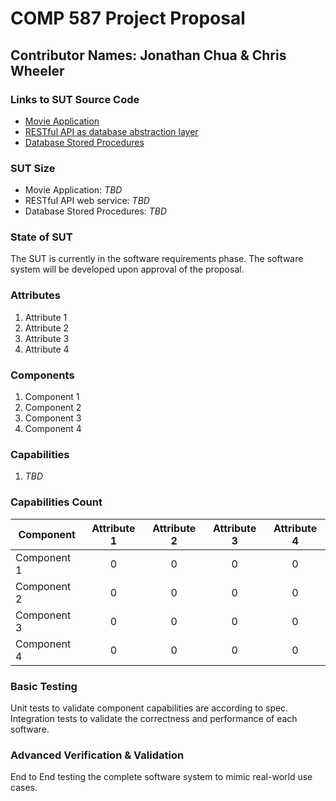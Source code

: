 # COMP 587 Project Proposal
## Contributor Names: Jonathan Chua & Chris Wheeler

### Links to SUT Source Code
- [Movie Application](https://github.com/chizuo/COMP587-Project-App)
- [RESTful API as database abstraction layer]()
- [Database Stored Procedures]()

### SUT Size
- Movie Application: *TBD*
- RESTful API web service: *TBD*
- Database Stored Procedures: *TBD*

### State of SUT
The SUT is currently in the software requirements phase. 
The software system will be developed upon approval of the proposal.

### Attributes
1. Attribute 1
2. Attribute 2
3. Attribute 3
4. Attribute 4

### Components
1. Component 1
2. Component 2
3. Component 3
4. Component 4 

### Capabilities
1. *TBD*

### Capabilities Count
| Component | Attribute 1 | Attribute 2 | Attribute 3 | Attribute 4 |
|-----------|:-----------:|:-----------:|:-----------:|:-----------:|
| Component 1 | 0 | 0 | 0 | 0 |
| Component 2 | 0 | 0 | 0 | 0 |
| Component 3 | 0 | 0 | 0 | 0 |
| Component 4 | 0 | 0 | 0 | 0 |

### Basic Testing
Unit tests to validate component capabilities are according to spec.
Integration tests to validate the correctness and performance of each software.

### Advanced Verification & Validation
End to End testing the complete software system to mimic real-world use cases.